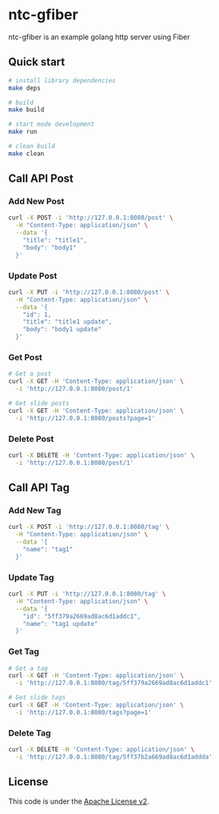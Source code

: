 # ntc-gfiber
ntc-gfiber is an example golang http server using Fiber

## Quick start
```bash
# install library dependencies
make deps

# build
make build

# start mode development
make run

# clean build
make clean
```


## Call API Post
### Add New Post
```bash
curl -X POST -i 'http://127.0.0.1:8080/post' \
  -H "Content-Type: application/json" \
  --data '{
    "title": "title1",
    "body": "body1"
  }'
```

### Update Post
```bash
curl -X PUT -i 'http://127.0.0.1:8080/post' \
  -H "Content-Type: application/json" \
  --data '{
    "id": 1,
    "title": "title1 update",
    "body": "body1 update"
  }'
```

### Get Post
```bash
# Get a post
curl -X GET -H 'Content-Type: application/json' \
  -i 'http://127.0.0.1:8080/post/1'

# Get slide posts
curl -X GET -H 'Content-Type: application/json' \
  -i 'http://127.0.0.1:8080/posts?page=1'
```

### Delete Post
```bash
curl -X DELETE -H 'Content-Type: application/json' \
  -i 'http://127.0.0.1:8080/post/1'
```


## Call API Tag
### Add New Tag
```bash
curl -X POST -i 'http://127.0.0.1:8080/tag' \
  -H "Content-Type: application/json" \
  --data '{
    "name": "tag1"
  }'
```

### Update Tag
```bash
curl -X PUT -i 'http://127.0.0.1:8080/tag' \
  -H "Content-Type: application/json" \
  --data '{
    "id": "5ff379a2669ad8ac6d1addc1",
    "name": "tag1 update"
  }'
```

### Get Tag
```bash
# Get a tag
curl -X GET -H 'Content-Type: application/json' \
  -i 'http://127.0.0.1:8080/tag/5ff379a2669ad8ac6d1addc1'

# Get slide tags
curl -X GET -H 'Content-Type: application/json' \
  -i 'http://127.0.0.1:8080/tags?page=1'
```

### Delete Tag
```bash
curl -X DELETE -H 'Content-Type: application/json' \
  -i 'http://127.0.0.1:8080/tag/5ff37b2a669ad8ac6d1addda'
```


## License
This code is under the [Apache License v2](https://www.apache.org/licenses/LICENSE-2.0).  
